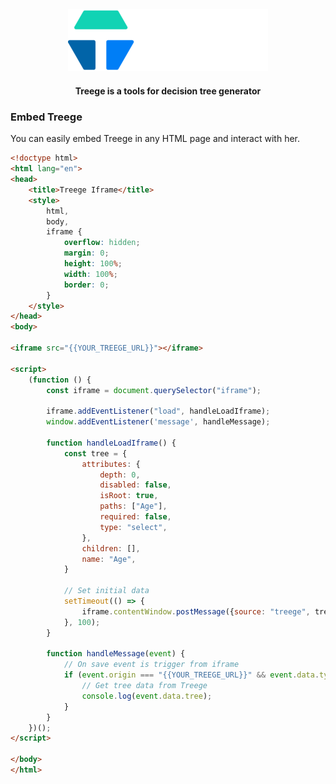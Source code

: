 <div align="center">
  <img alt="Treege" src="https://raw.githubusercontent.com/Tracktor/treege/main/src/assets/img/treege-white.png" style="padding: 20px; max-height:100px; width: auto;" />
</div>

<div align="center">
  <strong>Treege is a tools for decision tree generator</strong>
</div>

### Embed Treege

<p>You can easily embed Treege in any HTML page and interact with her.</p>

```html
<!doctype html>
<html lang="en">
<head>
    <title>Treege Iframe</title>
    <style>
        html,
        body,
        iframe {
            overflow: hidden;
            margin: 0;
            height: 100%;
            width: 100%;
            border: 0;
        }
    </style>
</head>
<body>

<iframe src="{{YOUR_TREEGE_URL}}"></iframe>

<script>
    (function () {
        const iframe = document.querySelector("iframe");

        iframe.addEventListener("load", handleLoadIframe);
        window.addEventListener('message', handleMessage);

        function handleLoadIframe() {
            const tree = {
                attributes: {
                    depth: 0,
                    disabled: false,
                    isRoot: true,
                    paths: ["Age"],
                    required: false,
                    type: "select",
                },
                children: [],
                name: "Age",
            }

            // Set initial data
            setTimeout(() => {
                iframe.contentWindow.postMessage({source: "treege", tree, type: "initTree"}, "*");
            }, 100);
        }

        function handleMessage(event) {
            // On save event is trigger from iframe
            if (event.origin === "{{YOUR_TREEGE_URL}}" && event.data.type === "onSave" && event.data.source === "treege") {
                // Get tree data from Treege
                console.log(event.data.tree);
            }
        }
    })();
</script>

</body>
</html>
```